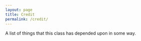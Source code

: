 ```yaml
---
layout: page
title: Credit
permalink: /credit/
---
```


A list of things that this class has depended upon in some way.